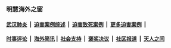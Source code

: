 
### 明慧海外之窗

####  [武汉肺炎](indexes/365.md?t=04300801) &nbsp;|&nbsp;  [迫害案例综述](indexes/328.md?t=04300801) &nbsp;|&nbsp; [迫害致死案例](indexes/277.md?t=04300801)  &nbsp;|&nbsp; [更多迫害案例](indexes/81.md?t=04300801)  &nbsp;|&nbsp; 
####  [时事评论](indexes/19.md?t=04300801) &nbsp;|&nbsp; [海外简讯](indexes/245.md?t=04300801)&nbsp;|&nbsp;  [社会支持](indexes/140.md?t=04300801) &nbsp;|&nbsp; [褒奖决议](indexes/282.md?t=04300801) &nbsp;|&nbsp; [社区报道](indexes/91.md?t=04300801)  &nbsp;|&nbsp; [天人之间](indexes/78.md?t=04300801) 

